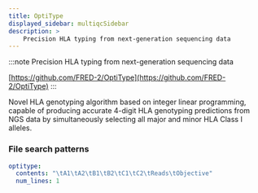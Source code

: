 ```yaml
---
title: OptiType
displayed_sidebar: multiqcSidebar
description: >
    Precision HLA typing from next-generation sequencing data
---
```


<!--
~~~~~ DO NOT EDIT ~~~~~
This file is autogenerated from the MultiQC module python docstring.
Do not edit the markdown, it will be overwritten.

File path for the source of this content: multiqc/modules/optitype/optitype.py
~~~~~~~~~~~~~~~~~~~~~~~
-->

:::note
Precision HLA typing from next-generation sequencing data

[https://github.com/FRED-2/OptiType](https://github.com/FRED-2/OptiType)
:::

Novel HLA genotyping algorithm based on integer linear programming, capable of producing accurate 4-digit
HLA genotyping predictions from NGS data by simultaneously selecting all major and minor HLA Class I alleles.

### File search patterns

```yaml
optitype:
  contents: "\tA1\tA2\tB1\tB2\tC1\tC2\tReads\tObjective"
  num_lines: 1
```
    